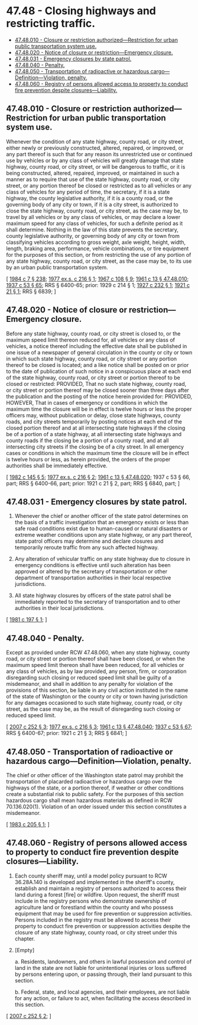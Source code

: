 # 47.48 - Closing highways and restricting traffic.
* [47.48.010 - Closure or restriction authorized—Restriction for urban public transportation system use.](#4748010---closure-or-restriction-authorizedrestriction-for-urban-public-transportation-system-use)
* [47.48.020 - Notice of closure or restriction—Emergency closure.](#4748020---notice-of-closure-or-restrictionemergency-closure)
* [47.48.031 - Emergency closures by state patrol.](#4748031---emergency-closures-by-state-patrol)
* [47.48.040 - Penalty.](#4748040---penalty)
* [47.48.050 - Transportation of radioactive or hazardous cargo—Definition—Violation, penalty.](#4748050---transportation-of-radioactive-or-hazardous-cargodefinitionviolation-penalty)
* [47.48.060 - Registry of persons allowed access to property to conduct fire prevention despite closures—Liability.](#4748060---registry-of-persons-allowed-access-to-property-to-conduct-fire-prevention-despite-closuresliability)
## 47.48.010 - Closure or restriction authorized—Restriction for urban public transportation system use.
Whenever the condition of any state highway, county road, or city street, either newly or previously constructed, altered, repaired, or improved, or any part thereof is such that for any reason its unrestricted use or continued use by vehicles or by any class of vehicles will greatly damage that state highway, county road, or city street, or will be dangerous to traffic, or it is being constructed, altered, repaired, improved, or maintained in such a manner as to require that use of the state highway, county road, or city street, or any portion thereof be closed or restricted as to all vehicles or any class of vehicles for any period of time, the secretary, if it is a state highway, the county legislative authority, if it is a county road, or the governing body of any city or town, if it is a city street, is authorized to close the state highway, county road, or city street, as the case may be, to travel by all vehicles or by any class of vehicles, or may declare a lower maximum speed for any class of vehicles, for such a definite period as it shall determine. Nothing in the law of this state prevents the secretary, county legislative authority, or governing body of any city or town from classifying vehicles according to gross weight, axle weight, height, width, length, braking area, performance, vehicle combinations, or tire equipment for the purposes of this section, or from restricting the use of any portion of any state highway, county road, or city street, as the case may be, to its use by an urban public transportation system.

\[ [1984 c 7 § 238](http://leg.wa.gov/CodeReviser/documents/sessionlaw/1984c7.pdf?cite=1984%20c%207%20§%20238); [1977 ex.s. c 216 § 1](http://leg.wa.gov/CodeReviser/documents/sessionlaw/1977ex1c216.pdf?cite=1977%20ex.s.%20c%20216%20§%201); [1967 c 108 § 9](http://leg.wa.gov/CodeReviser/documents/sessionlaw/1967c108.pdf?cite=1967%20c%20108%20§%209); [1961 c 13 § 47.48.010](http://leg.wa.gov/CodeReviser/documents/sessionlaw/1961c13.pdf?cite=1961%20c%2013%20§%2047.48.010); [1937 c 53 § 65](http://leg.wa.gov/CodeReviser/documents/sessionlaw/1937c53.pdf?cite=1937%20c%2053%20§%2065); RRS § 6400-65; prior:  1929 c 214 § 1; [1927 c 232 § 1](http://leg.wa.gov/CodeReviser/documents/sessionlaw/1927c232.pdf?cite=1927%20c%20232%20§%201); [1921 c 21 § 1](http://leg.wa.gov/CodeReviser/documents/sessionlaw/1921c21.pdf?cite=1921%20c%2021%20§%201); RRS § 6839; \]

## 47.48.020 - Notice of closure or restriction—Emergency closure.
Before any state highway, county road, or city street is closed to, or the maximum speed limit thereon reduced for, all vehicles or any class of vehicles, a notice thereof including the effective date shall be published in one issue of a newspaper of general circulation in the county or city or town in which such state highway, county road, or city street or any portion thereof to be closed is located; and a like notice shall be posted on or prior to the date of publication of such notice in a conspicuous place at each end of the state highway, county road, or city street or portion thereof to be closed or restricted: PROVIDED, That no such state highway, county road, or city street or portion thereof may be closed sooner than three days after the publication and the posting of the notice herein provided for: PROVIDED, HOWEVER, That in cases of emergency or conditions in which the maximum time the closure will be in effect is twelve hours or less the proper officers may, without publication or delay, close state highways, county roads, and city streets temporarily by posting notices at each end of the closed portion thereof and at all intersecting state highways if the closing be of a portion of a state highway, at all intersecting state highways and county roads if the closing be a portion of a county road, and at all intersecting city streets if the closing be of a city street. In all emergency cases or conditions in which the maximum time the closure will be in effect is twelve hours or less, as herein provided, the orders of the proper authorities shall be immediately effective.

\[ [1982 c 145 § 5](http://leg.wa.gov/CodeReviser/documents/sessionlaw/1982c145.pdf?cite=1982%20c%20145%20§%205); [1977 ex.s. c 216 § 2](http://leg.wa.gov/CodeReviser/documents/sessionlaw/1977ex1c216.pdf?cite=1977%20ex.s.%20c%20216%20§%202); [1961 c 13 § 47.48.020](http://leg.wa.gov/CodeReviser/documents/sessionlaw/1961c13.pdf?cite=1961%20c%2013%20§%2047.48.020); 1937 c 53 § 66, part; RRS § 6400-66, part; prior: 1921 c 21 § 2, part; RRS § 6840, part; \]

## 47.48.031 - Emergency closures by state patrol.
1. Whenever the chief or another officer of the state patrol determines on the basis of a traffic investigation that an emergency exists or less than safe road conditions exist due to human-caused or natural disasters or extreme weather conditions upon any state highway, or any part thereof, state patrol officers may determine and declare closures and temporarily reroute traffic from any such affected highway.

2. Any alteration of vehicular traffic on any state highway due to closure in emergency conditions is effective until such alteration has been approved or altered by the secretary of transportation or other department of transportation authorities in their local respective jurisdictions.

3. All state highway closures by officers of the state patrol shall be immediately reported to the secretary of transportation and to other authorities in their local jurisdictions.

\[ [1981 c 197 § 1](http://leg.wa.gov/CodeReviser/documents/sessionlaw/1981c197.pdf?cite=1981%20c%20197%20§%201); \]

## 47.48.040 - Penalty.
Except as provided under RCW 47.48.060, when any state highway, county road, or city street or portion thereof shall have been closed, or when the maximum speed limit thereon shall have been reduced, for all vehicles or any class of vehicles, as by law provided, any person, firm, or corporation disregarding such closing or reduced speed limit shall be guilty of a misdemeanor, and shall in addition to any penalty for violation of the provisions of this section, be liable in any civil action instituted in the name of the state of Washington or the county or city or town having jurisdiction for any damages occasioned to such state highway, county road, or city street, as the case may be, as the result of disregarding such closing or reduced speed limit.

\[ [2007 c 252 § 3](http://lawfilesext.leg.wa.gov/biennium/2007-08/Pdf/Bills/Session%20Laws/Senate/5315-S.SL.pdf?cite=2007%20c%20252%20§%203); [1977 ex.s. c 216 § 3](http://leg.wa.gov/CodeReviser/documents/sessionlaw/1977ex1c216.pdf?cite=1977%20ex.s.%20c%20216%20§%203); [1961 c 13 § 47.48.040](http://leg.wa.gov/CodeReviser/documents/sessionlaw/1961c13.pdf?cite=1961%20c%2013%20§%2047.48.040); [1937 c 53 § 67](http://leg.wa.gov/CodeReviser/documents/sessionlaw/1937c53.pdf?cite=1937%20c%2053%20§%2067); RRS § 6400-67; prior:  1921 c 21 § 3; RRS § 6841; \]

## 47.48.050 - Transportation of radioactive or hazardous cargo—Definition—Violation, penalty.
The chief or other officer of the Washington state patrol may prohibit the transportation of placarded radioactive or hazardous cargo over the highways of the state, or a portion thereof, if weather or other conditions create a substantial risk to public safety. For the purposes of this section hazardous cargo shall mean hazardous materials as defined in RCW 70.136.020(1). Violation of an order issued under this section constitutes a misdemeanor.

\[ [1983 c 205 § 1](http://leg.wa.gov/CodeReviser/documents/sessionlaw/1983c205.pdf?cite=1983%20c%20205%20§%201); \]

## 47.48.060 - Registry of persons allowed access to property to conduct fire prevention despite closures—Liability.
1. Each county sheriff may, until a model policy pursuant to RCW 36.28A.140 is developed and implemented in the sheriff's county, establish and maintain a registry of persons authorized to access their land during a forest [fire] or wildfire. Upon request, the sheriff must include in the registry persons who demonstrate ownership of agriculture land or forestland within the county and who possess equipment that may be used for fire prevention or suppression activities. Persons included in the registry must be allowed to access their property to conduct fire prevention or suppression activities despite the closure of any state highway, county road, or city street under this chapter.

2. [Empty]

    a.  Residents, landowners, and others in lawful possession and control of land in the state are not liable for unintentional injuries or loss suffered by persons entering upon, or passing through, their land pursuant to this section.

    b.  Federal, state, and local agencies, and their employees, are not liable for any action, or failure to act, when facilitating the access described in this section.

\[ [2007 c 252 § 2](http://lawfilesext.leg.wa.gov/biennium/2007-08/Pdf/Bills/Session%20Laws/Senate/5315-S.SL.pdf?cite=2007%20c%20252%20§%202); \]

